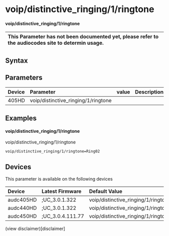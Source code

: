 ﻿---
description: voip/distinctive_ringing/1/ringtone
search: false
---

# voip/distinctive_ringing/1/ringtone

#### voip/distinctive_ringing/1/ringtone


| This Parameter has not been documented yet, please refer to the audiocodes site to determin usage.  | 
| :--- |

## Syntax

## Parameters
|Device|Parameter|value|Description|
|:---|:---|:---|:---|
| 405HD | voip/distinctive_ringing/1/ringtone |  |  |

## Examples
#### voip/distinctive_ringing/1/ringtone

voip/distinctive_ringing/1/ringtone

```
voip/distinctive_ringing/1/ringtone=Ring02
```

## Devices
This parameter is available on the following devices

| Device | Latest Firmware | Default Value |
|:---|:---|:---|
| audc405HD | ;UC_3.0.1.322 | voip/distinctive_ringing/1/ringtone=Ring02 
| audc440HD | ;UC_3.0.1.322 | voip/distinctive_ringing/1/ringtone=Ring02 
| audc450HD | ;UC_3.0.4.111.77 | voip/distinctive_ringing/1/ringtone=Ring02 

(view disclaimer)[disclaimer]
